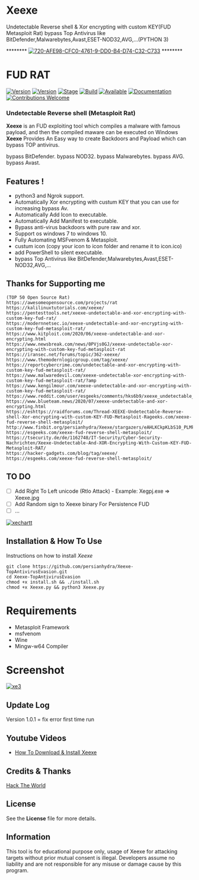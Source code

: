 # Xeexe      
 Undetectable Reverse shell & Xor encrypting with custom KEY(FUD Metasploit Rat) bypass Top Antivirus like   BitDefender,Malwarebytes,Avast,ESET-NOD32,AVG,...(PYTHON 3)

******** <a href="https://imgbb.com/"><img src="https://i.ibb.co/PctQn6D/720-AFE98-CFC0-4761-9-DD0-B4-D74-C32-C733.jpg" alt="720-AFE98-CFC0-4761-9-DD0-B4-D74-C32-C733" border="0"></a> ********

# FUD RAT  
 
[![Version](https://img.shields.io/badge/Xeexe-1.0.1-brightgreen.svg?maxAge=259200)]()
[![Version](https://img.shields.io/badge/Codename-BlackHat-red.svg?maxAge=259200)]()
[![Stage](https://img.shields.io/badge/Release-Stable-brightgreen.svg)]()
[![Build](https://img.shields.io/badge/Supported_OS-Linux-orange.svg)]()
[![Available](https://img.shields.io/badge/Available-KaliLinux-orange.svg?maxAge=259200)]()
[![Documentation](https://img.shields.io/badge/PERSIAN-HYDRA-red.svg?maxAge=259200)]()
[![Contributions Welcome](https://img.shields.io/badge/Type-FUD-blue.svg?style=flat)]()

###  Undetectable Reverse shell (Metasploit Rat) 

**Xeexe** is an FUD exploiting tool which compiles a malware with famous payload, and then the compiled maware can be executed on Windows **Xeexe** Provides An Easy way to create Backdoors and Payload which can bypass TOP antivirus.

bypass BitDefender.
bypass NOD32.
bypass Malwarebytes.
bypass AVG.
bypass Avast.

 ## Features !
- python3 and Ngrok support.
- Automatically Xor encrypting with custum KEY that you can use for increasing bypass Av.
- Automatically Add Icon to executable.
- Automatically Add Manifest to executable.
- Bypass anti-virus backdoors with pure raw and xor.
- Support os windows 7 to windows 10.
- Fully Automating MSFvenom & Metasploit.
- custum icon (copy your icon to icon folder and rename it to icon.ico)
- add PowerShell to silent executable.
- bypass Top Antivirus like BitDefender,Malwarebytes,Avast,ESET-NOD32,AVG,...

## Thanks for Supporting me 
```
(TOP 50 Open Source Rat)
https://awesomeopensource.com/projects/rat
https://kalilinuxtutorials.com/xeexe/
https://pentesttools.net/xeexe-undetectable-and-xor-encrypting-with-custom-key-fud-rat/
https://modernnetsec.io/xeexe-undetectable-and-xor-encrypting-with-custom-key-fud-metasploit-rat/
https://www.kitploit.com/2020/06/xeexe-undetectable-and-xor-encrypting.html
https://www.newsbreak.com/news/0PVjs0GJ/xeexe-undetectable-xor-encrypting-with-custom-key-fud-metasploit-rat
https://iransec.net/forums/topic/362-xeexe/
https://www.themodernlogicgroup.com/tag/xeexe/
https://reportcybercrime.com/undetectable-and-xor-encrypting-with-custom-key-fud-metasploit-rat/
https://www.malwaredevil.com/xeexe-undetectable-xor-encrypting-with-custom-key-fud-metasploit-rat/?amp
https://www.kengilmour.com/xeexe-undetectable-and-xor-encrypting-with-custom-key-fud-metasploit-rat/
https://www.reddit.com/user/esgeeks/comments/hks6b9/xeexe_undetectable_reverse_shell_metasploit_rat/
https://www.blueteam.news/2020/07/xeexe-undetectable-and-xor-encrypting.html
https://eshttps://raidforums.com/Thread-XEEXE-Undetectable-Reverse-shell-Xor-encrypting-with-custom-KEY-FUD-Metasploit-Rageeks.com/xeexe-fud-reverse-shell-metasploit/
http://www.finbit.org/persianhydra/Xeexe/stargazers/eAHLKCkpKLbS10_PLMkoTdJLzs_VL0gtKs5MzMuoTClK1I9ITa1I1S8uSSxKT6wCSgAAvvUSmA
https://esgeeks.com/xeexe-fud-reverse-shell-metasploit/
https://tsecurity.de/de/1162748/IT-Security/Cyber-Security-Nachrichten/Xeexe-Undetectable-And-XOR-Encrypting-With-Custom-KEY-FUD-Metasploit-RAT/
https://hacker-gadgets.com/blog/tag/xeexe/
https://esgeeks.com/xeexe-fud-reverse-shell-metasploit/
 ```
 
## TO DO
  - [ ] Add Right To Left unicode (Rtlo Attack) - Example: Xegpj.exe => Xeexe.jpg 
  - [ ] Add Random sign to Xeexe binary For Persistence FUD
  - [ ] ...

<a href="https://ibb.co/DpSD505"><img src="https://i.ibb.co/5FfWBbB/xechartt.jpg" alt="xechartt" border="0"></a>

## Installation & How To Use
 Instructions on how to install *Xeexe*

 ```
git clone https://github.com/persianhydra/Xeexe-TopAntivirusEvasion.git
cd Xeexe-TopAntivirusEvasion
chmod +x install.sh && ./install.sh
chmod +x Xeexe.py && python3 Xeexe.py

```
# Requirements
- Metasploit Framework
- msfvenom
- Wine
- Mingw-w64 Compiler




# Screenshot
<a href="https://ibb.co/fVRsCgJ"><img src="https://i.ibb.co/ymTr892/xe3.jpg" alt="xe3" border="0"></a><br />


## Update Log
Version 1.0.1 = fix error first time run 

 
## Youtube Videos 

  - [How To Download & Install Xeexe]()
 

 

## Credits & Thanks

  [Hack The World](https://github.com/stormshadow07/HackTheWorld/)



## License

  See the **License** file for more details.





## Information

 This tool is for educational purpose only, usage of Xeexe for attacking targets without prior mutual consent is illegal.
 Developers assume no liability and are not responsible for any misuse or damage cause by this program.
